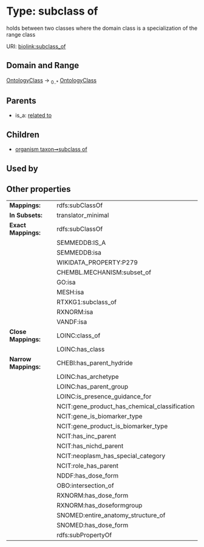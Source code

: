 
# Type: subclass of


holds between two classes where the domain class is a specialization of the range class

URI: [biolink:subclass_of](https://w3id.org/biolink/vocab/subclass_of)


## Domain and Range

[OntologyClass](OntologyClass.md) ->  <sub>0..*</sub> [OntologyClass](OntologyClass.md)

## Parents

 *  is_a: [related to](related_to.md)

## Children

 *  [organism taxon➞subclass of](organism_taxon_subclass_of.md)

## Used by


## Other properties

|  |  |  |
| --- | --- | --- |
| **Mappings:** | | rdfs:subClassOf |
| **In Subsets:** | | translator_minimal |
| **Exact Mappings:** | | rdfs:subClassOf |
|  | | SEMMEDDB:IS_A |
|  | | SEMMEDDB:isa |
|  | | WIKIDATA_PROPERTY:P279 |
|  | | CHEMBL.MECHANISM:subset_of |
|  | | GO:isa |
|  | | MESH:isa |
|  | | RTXKG1:subclass_of |
|  | | RXNORM:isa |
|  | | VANDF:isa |
| **Close Mappings:** | | LOINC:class_of |
|  | | LOINC:has_class |
| **Narrow Mappings:** | | CHEBI:has_parent_hydride |
|  | | LOINC:has_archetype |
|  | | LOINC:has_parent_group |
|  | | LOINC:is_presence_guidance_for |
|  | | NCIT:gene_product_has_chemical_classification |
|  | | NCIT:gene_is_biomarker_type |
|  | | NCIT:gene_product_is_biomarker_type |
|  | | NCIT:has_inc_parent |
|  | | NCIT:has_nichd_parent |
|  | | NCIT:neoplasm_has_special_category |
|  | | NCIT:role_has_parent |
|  | | NDDF:has_dose_form |
|  | | OBO:intersection_of |
|  | | RXNORM:has_dose_form |
|  | | RXNORM:has_doseformgroup |
|  | | SNOMED:entire_anatomy_structure_of |
|  | | SNOMED:has_dose_form |
|  | | rdfs:subPropertyOf |

